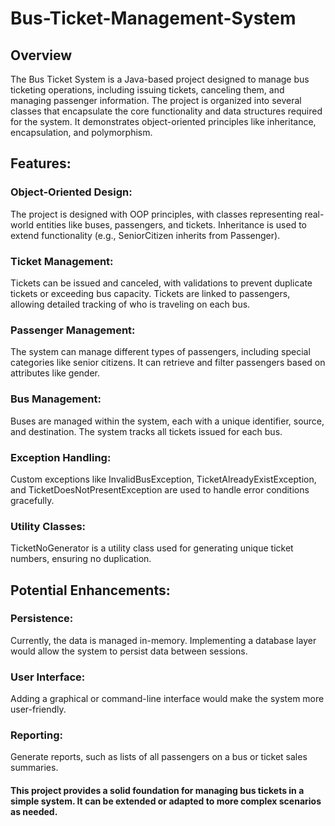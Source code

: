 # Bus-Ticket-Management-System
## Overview
The Bus Ticket System is a Java-based project designed to manage bus ticketing operations, including issuing tickets, canceling them, and managing passenger information. The project is organized into several classes that encapsulate the core functionality and data structures required for the system. It demonstrates object-oriented principles like inheritance, encapsulation, and polymorphism.
## Features:
### Object-Oriented Design:

The project is designed with OOP principles, with classes representing real-world entities like buses, passengers, and tickets.
Inheritance is used to extend functionality (e.g., SeniorCitizen inherits from Passenger).
### Ticket Management:

Tickets can be issued and canceled, with validations to prevent duplicate tickets or exceeding bus capacity.
Tickets are linked to passengers, allowing detailed tracking of who is traveling on each bus.
### Passenger Management:

The system can manage different types of passengers, including special categories like senior citizens.
It can retrieve and filter passengers based on attributes like gender.
### Bus Management:

Buses are managed within the system, each with a unique identifier, source, and destination.
The system tracks all tickets issued for each bus.
### Exception Handling:

Custom exceptions like InvalidBusException, TicketAlreadyExistException, and TicketDoesNotPresentException are used to handle error conditions gracefully.
### Utility Classes:

TicketNoGenerator is a utility class used for generating unique ticket numbers, ensuring no duplication.
## Potential Enhancements:
### Persistence: 
Currently, the data is managed in-memory. Implementing a database layer would allow the system to persist data between sessions.
### User Interface: 
Adding a graphical or command-line interface would make the system more user-friendly.
### Reporting: 
Generate reports, such as lists of all passengers on a bus or ticket sales summaries.
#### This project provides a solid foundation for managing bus tickets in a simple system. It can be extended or adapted to more complex scenarios as needed.

